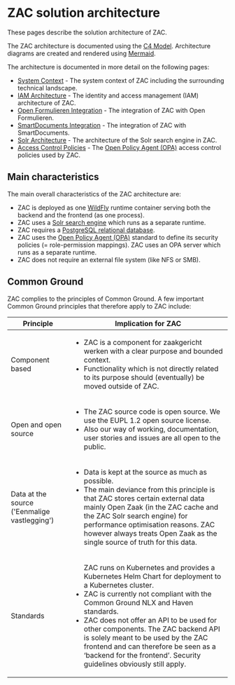 # ZAC solution architecture

These pages describe the solution architecture of ZAC.

The ZAC architecture is documented using the [C4 Model](https://c4model.com/).
Architecture diagrams are created and rendered using [Mermaid](https://mermaid.js.org/).

The architecture is documented in more detail on the following pages:
- [System Context](systemContext.md) - The system context of ZAC including the surrounding technical landscape.
- [IAM Architecture](iamArchitecture.md) - The identity and access management (IAM) architecture of ZAC.
- [Open Formulieren Integration](openFormulierenIntegration.md) - The integration of ZAC with Open Formulieren.
- [SmartDocuments Integration](smartDocumentsIntegration.md) - The integration of ZAC with SmartDocuments.
- [Solr Architecture](solrArchitecture.md) - The architecture of the Solr search engine in ZAC.
- [Access Control Policies](accessControlPolicies.md) - The [Open Policy Agent (OPA)](https://www.openpolicyagent.org/) access control policies used by ZAC.

## Main characteristics

The main overall characteristics of the ZAC architecture are:

- ZAC is deployed as one [WildFly](https://www.wildfly.org/) runtime container serving both the backend and the frontend (as one process).
- ZAC uses a [Solr search engine](https://solr.apache.org/) which runs as a separate runtime.
- ZAC requires a [PostgreSQL relational database](https://www.postgresql.org/).
- ZAC uses the [Open Policy Agent (OPA)](https://www.openpolicyagent.org/) standard to define its security policies (= role-permission mappings).
ZAC uses an OPA server which runs as a separate runtime.
- ZAC does not require an external file system (like NFS or SMB).

## Common Ground

ZAC complies to the principles of Common Ground.
A few important Common Ground principles that therefore apply to ZAC include:

| Principle                                    | Implication for ZAC                                                                                                                                                                                                  |
|----------------------------------------------|----------------------------------------------------------------------------------------------------------------------------------------------------------------------------------------------------------------------|
| Component based                              | <ul><li>ZAC is a component for zaakgericht werken with a clear purpose and bounded context.</li><li>Functionality which is not directly related to its purpose should (eventually) be moved outside of ZAC.</li></ul> |
| Open and open source                         | <ul><li>The ZAC source code is open source. We use the EUPL 1.2 open source license.</li><li>Also our way of working, documentation, user stories and issues are all open to the public.</li></ul>                   |
| Data at the source ('Eenmalige vastlegging') | <ul><li>Data is kept at the source as much as possible.</li><li>The main deviance from this principle is that ZAC stores certain external data mainly Open Zaak (in the ZAC cache and the ZAC Solr search engine) for performance optimisation reasons. ZAC however always treats Open Zaak as the single source of truth for this data.</li></ul>|
| Standards                                    | <ul></li>ZAC runs on Kubernetes and provides a Kubernetes Helm Chart for deployment to a Kubernetes cluster.</li><br/><li>ZAC is currently not compliant with the Common Ground NLX and Haven standards.</li><li>ZAC does not offer an API to be used for other components. The ZAC backend API is solely meant to be used by the ZAC frontend and can therefore be seen as a ‘backend for the frontend’. Security guidelines obviously still apply.</li></ul>|







